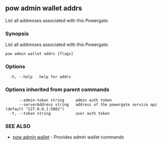 ## pow admin wallet addrs

List all addresses associated with this Powergate.

### Synopsis

List all addresses associated with this Powergate.

```
pow admin wallet addrs [flags]
```

### Options

```
  -h, --help   help for addrs
```

### Options inherited from parent commands

```
      --admin-token string     admin auth token
      --serverAddress string   address of the powergate service api (default "127.0.0.1:5002")
  -t, --token string           user auth token
```

### SEE ALSO

-   [pow admin wallet](pow_admin_wallet.md) - Provides admin wallet commands
